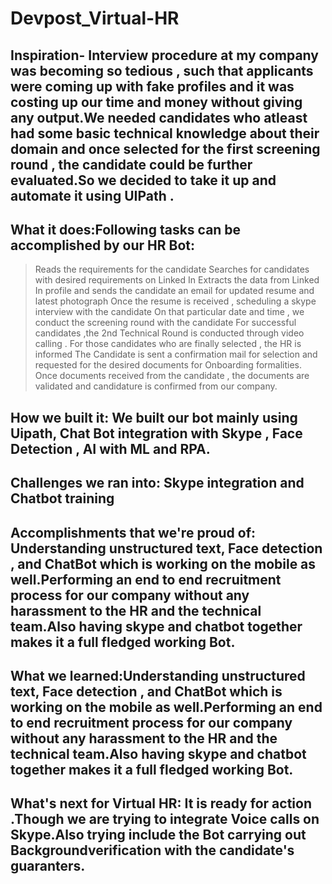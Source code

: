 # Devpost_Virtual-HR
## Inspiration- Interview procedure at my company was becoming so tedious , such that applicants were coming up with fake profiles and it was costing up our time and money without giving any output.We needed candidates who atleast had some basic technical knowledge about their domain and once selected for the first screening round , the candidate could be further evaluated.So we decided to take it up and automate it using UIPath . 

## What it does:Following tasks can be accomplished by our HR Bot:
>Reads the requirements for the candidate
>Searches for candidates with desired requirements on Linked In
>Extracts the data from Linked In profile and sends the candidate an email for updated resume and latest photograph
>Once the resume is received , scheduling a skype interview with the candidate 
>On that particular date and time , we conduct the screening round with the candidate
>For successful candidates ,the 2nd Technical Round is conducted through video calling .
> For those candidates who are finally selected , the HR is informed 
>The Candidate is sent a confirmation mail for selection and requested for the desired documents for Onboarding formalities.
>Once documents received from the candidate , the documents are validated and candidature is confirmed from our company.

## How we built it: We built our bot mainly  using Uipath, Chat Bot integration with Skype , Face Detection , AI with ML  and RPA.

## Challenges we ran into: Skype integration and Chatbot training

## Accomplishments that we're proud of: Understanding unstructured text, Face detection , and ChatBot which is working on the mobile as well.Performing an end to end recruitment process for our company without any harassment to the HR and the technical team.Also having skype and chatbot together makes it a full fledged working Bot.

## What we learned:Understanding unstructured text, Face detection , and ChatBot which is working on the mobile as well.Performing an end to end recruitment process for our company without any harassment to the HR and the technical team.Also having skype and chatbot together makes it a full fledged working Bot.

## What's next for Virtual HR: It is ready for action .Though we are trying to integrate Voice calls on Skype.Also trying include the Bot carrying out Backgroundverification with the candidate's guaranters. 
